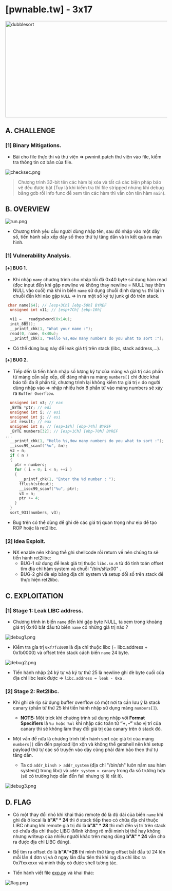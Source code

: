 # [pwnable.tw] - 3x17

<img src="./images/dubblesort.png" alt="dubblesort" width="550" height="300">

## A. CHALLENGE 

### [1] Binary Mitigations. 

- Bài cho file thực thi và thư viện => pwninit patch thư viện vào file, kiểm tra thông tin cơ bản của file.

![checksec.png](./images/checksec.png)

>Chương trình 32-bit tên các hàm bị xóa và tất cả các biện pháp bảo vệ đều được bật (Tuy là khi kiểm tra thì file stripped nhưng khi debug bằng gdb rồi info func để xem tên các hàm thì vẫn còn tên hàm `main`).

## B. OVERVIEW

![run.png](./images/run.png)

- Chương trình yêu cầu người dùng nhập tên, sau đó nhập vào một dãy số, tiến hành sắp xếp dãy số theo thứ tự tăng dần và in kết quả ra màn hình.

### [1] Vulnerability Analysis.

#### [+] BUG 1.

- Khi nhập `name` chương trình cho nhập tối đã 0x40 byte sử dụng hàm read (đọc input đến khi gặp newline và không thay newline = NULL hay thêm NULL vào cuối) mà khi in biến `name` sử dụng chuỗi định dạng `%s` thì lại in chuỗi đến khi nào gặp `NULL` => in ra một số ký tự junk gì đó trên stack.

```c
 char name[64]; // [esp+3Ch] [ebp-50h] BYREF
  unsigned int v11; // [esp+7Ch] [ebp-10h]

  v11 = __readgsdword(0x14u);
  init_8B5();
  __printf_chk(1, "What your name :");
  read(0, name, 0x40u);
  __printf_chk(1, "Hello %s,How many numbers do you what to sort :");
```

- Có thể dùng bug này để leak giá trị trên stack (libc, stack address,...).

#### [+] BUG 2.

- Tiếp đến là tiến hành nhập số lượng ký tự của mảng và giá trị các phần tử mảng cần sắp xếp, dễ dàng nhận ra mảng `numbers[]` chỉ được khai báo tối đa 8 phần tử, chương trình lại không kiểm tra giá trị `n` do người dùng nhập vào => nhập nhiều hơn 8 phần tử vào mảng numbers sẽ xảy ra `Buffer Overflow`.

```c
  unsigned int v3; // eax
  _BYTE *ptr; // edi
  unsigned int i; // esi
  unsigned int j; // esi
  int result; // eax
  unsigned int n; // [esp+18h] [ebp-74h] BYREF
  _BYTE numbers[32]; // [esp+1Ch] [ebp-70h] BYREF
...
  __printf_chk(1, "Hello %s,How many numbers do you what to sort :");
  __isoc99_scanf("%u", &n);
  v3 = n;
  if ( n )
  {
    ptr = numbers;
    for ( i = 0; i < n; ++i )
    {
      __printf_chk(1, "Enter the %d number : ");
      fflush(stdout);
      __isoc99_scanf("%u", ptr);
      v3 = n;
      ptr += 4;
    }
  }
  sort_931(numbers, v3);
```

- Bug trên có thể dùng để ghi đè các giá trị quan trọng như eip để tạo ROP hoặc là ret2libc.

### [2] Idea Exploit.

- NX enable nên không thể ghi shellcode rồi return về nên chúng ta sẽ tiến hành ret2libc:
    * BUG-1 sử dụng để leak giá trị thuộc `libc.so.6` từ đó tính toán offset tìm địa chỉ hàm system và chuỗi "/bin/sh\x00" .
    * BUG-2 ghi đè eip bằng địa chỉ system và setup đối số trên stack để thực hiện ret2libc. 

## C. EXPLOITATION

### [1] Stage 1: Leak LIBC address.

- Chương trình in biến `name` đến khi gặp byte NULL, ta xem trong khoảng giá trị 0x40 bắt đầu từ biến `name` có những giá trị nào ?

![debug1.png](./images/debug1.png)

- Kiểm tra gía trị `0xf7fcd000` là địa chỉ thuộc libc (= libc.address + 0x1b0000) và offset trên stack cách biến `name` 24 byte.

![debug2.png](./images/debug2.png)

- Tiến hành nhập 24 ký tự và ký tự thứ 25 là newline ghi đè byte cuối của địa chỉ libc leak được => `libc.address = leak - 0xa`  .

### [2] Stage 2: Ret2libc.

- Khi ghi đè rip sử dụng buffer overflow có một nơi ta cần lưu ý là stack canary (phần tử thứ 25 khi tiến hành nhập sử dụng mảng `numbers[]`).

  * __NOTE:__ Một trick khi chương trình sử dụng nhập với __Format Specifiers__ là `%u hoặc %ul` khi nhập các toán tử __“+, -”__ vào vị trí của canary thì sẽ không làm thay đổi giá trị của canary trên ô stack đó.

- Một vấn đề nữa là chương trình tiến hành sort các giá trị của mảng `numbers[]` dẫn đến payload lộn xộn và không thể getshell nên khi setup payload thứ tự các số truyền vào dãy cũng phải đảm bảo theo thứ tự tăng dần. 

  * Ta có `addr_binsh > addr_system` (địa chỉ "/bin/sh" luôn nằm sau hàm system() trong libc) và `addr_system > canary` trong đa số trường hợp (sẽ có trường hợp dẫn đến fail nhưng tỷ lệ rất ít).

![debug3.png](./images/debug3.png)

## D. FLAG

- Có một thay đổi nhỏ khi khai thác remote đó là độ dài của biến `name` khi ghi đè ở local là __b"A" * 24__ thì ở stack tiếp theo có chứa địa chỉ thuộc LIBC nhưng khi remote giá trị đó là __b"A" * 28__ thì mới đến vị trí trên stack có chứa địa chỉ thuộc LIBC (Mình không rõ mỗi mình bị thế hay không nhưng writeup của nhiều người khác trên mạng dùng __b"A" * 24__ vẫn cho ra được địa chỉ LIBC đúng).

- Để tìm ra offset đó là __b"A"*28__ thì mình thử tăng offset bắt đầu từ 24 lên mỗi lần 4 đơn vị và ở ngay lần đầu tiên thì khi log địa chỉ libc ra 0x7fxxxxxx và mình thấy có được shell tương tác.

- Tiến hành viết file [exp.py](./exp.py) và khai thác:

![flag.png](./images/flag.png)
